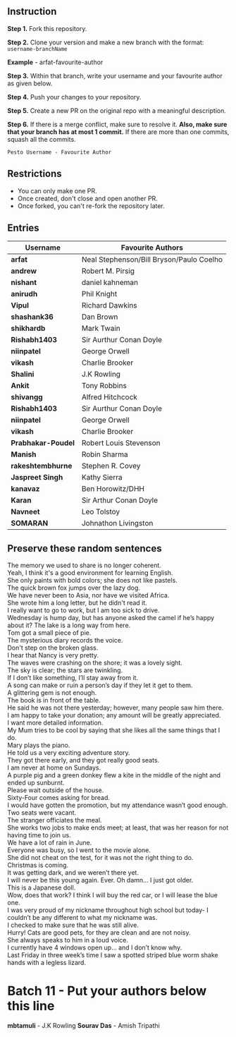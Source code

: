 ## Instruction

**Step 1.** Fork this repository.

**Step 2.** Clone your version and make a new branch with the format: `username-branchName`

**Example** - arfat-favourite-author

**Step 3.** Within that branch, write your username and your favourite author as given below.

**Step 4.** Push your changes to your repository.

**Step 5.** Create a new PR on the original repo with a meaningful description.

**Step 6.** If there is a merge conflict, make sure to resolve it. **Also, make sure that your branch has at most 1 commit.** If there are more than one commits, squash all the commits.

`Pesto Username - Favourite Author`

## Restrictions 
- You can only make one PR.
- Once created, don't close and open another PR.
- Once forked, you can't re-fork the repository later.

## Entries

|Username| Favourite Authors|
|---|--|
|**arfat** | Neal Stephenson/Bill Bryson/Paulo Coelho  |
|**andrew** | Robert M. Pirsig|
|**nishant** | daniel kahneman|
|**anirudh** | Phil Knight  |
|**Vipul** | Richard Dawkins  |
|**shashank36** | Dan Brown  |
|**shikhardb** | Mark Twain  |
|**Rishabh1403** | Sir Aurthur Conan Doyle  |
|**niinpatel** | George Orwell  |
|**vikash** | Charlie Brooker  |
|**Shalini** | J.K Rowling  |
|**Ankit** |Tony Robbins  |
|**shivangg** | Alfred Hitchcock  |
|**Rishabh1403** | Sir Aurthur Conan Doyle  |
|**niinpatel** | George Orwell  |
|**vikash** | Charlie Brooker  |
|**Prabhakar-Poudel** | Robert Louis Stevenson  |
|**Manish** | Robin Sharma  |
|**rakeshtembhurne** | Stephen R. Covey  |
|**Jaspreet Singh** | Kathy Sierra|
|**kanavaz** | Ben Horowitz/DHH |
|**Karan** | Sir Arthur Conan Doyle  |
|**Navneet** | Leo Tolstoy |
|**SOMARAN** | Johnathon Livingston |  

## Preserve these random sentences

The memory we used to share is no longer coherent.    
Yeah, I think it's a good environment for learning English.    
She only paints with bold colors; she does not like pastels.  
The quick brown fox jumps over the lazy dog.  
We have never been to Asia, nor have we visited Africa.  
She wrote him a long letter, but he didn't read it.  
I really want to go to work, but I am too sick to drive.  
Wednesday is hump day, but has anyone asked the camel if he’s happy about it?
The lake is a long way from here.  
Tom got a small piece of pie.  
The mysterious diary records the voice.  
Don't step on the broken glass.  
I hear that Nancy is very pretty.  
The waves were crashing on the shore; it was a lovely sight.  
The sky is clear; the stars are twinkling.  
If I don’t like something, I’ll stay away from it.  
A song can make or ruin a person’s day if they let it get to them.  
A glittering gem is not enough.  
The book is in front of the table.  
He said he was not there yesterday; however, many people saw him there.  
I am happy to take your donation; any amount will be greatly appreciated.  
I want more detailed information.  
My Mum tries to be cool by saying that she likes all the same things that I do.  
Mary plays the piano.  
He told us a very exciting adventure story.  
They got there early, and they got really good seats.  
I am never at home on Sundays.  
A purple pig and a green donkey flew a kite in the middle of the night and ended up sunburnt.  
Please wait outside of the house.  
Sixty-Four comes asking for bread.  
I would have gotten the promotion, but my attendance wasn’t good enough.  
Two seats were vacant.  
The stranger officiates the meal.  
She works two jobs to make ends meet; at least, that was her reason for not having time to join us.  
We have a lot of rain in June.  
Everyone was busy, so I went to the movie alone.  
She did not cheat on the test, for it was not the right thing to do.  
Christmas is coming.  
It was getting dark, and we weren’t there yet.  
I will never be this young again.   Ever.   Oh damn… I just got older.  
This is a Japanese doll.  
Wow, does that work?
I think I will buy the red car, or I will lease the blue one.  
I was very proud of my nickname throughout high school but today- I couldn’t be any different to what my nickname was.  
I checked to make sure that he was still alive.  
Hurry!
Cats are good pets, for they are clean and are not noisy.  
She always speaks to him in a loud voice.  
I currently have 4 windows open up… and I don’t know why.  
Last Friday in three week’s time I saw a spotted striped blue worm shake hands with a legless lizard.  


# Batch 11 - Put your authors below this line

**mbtamuli** - J.K Rowling
**Sourav Das** - Amish Tripathi
